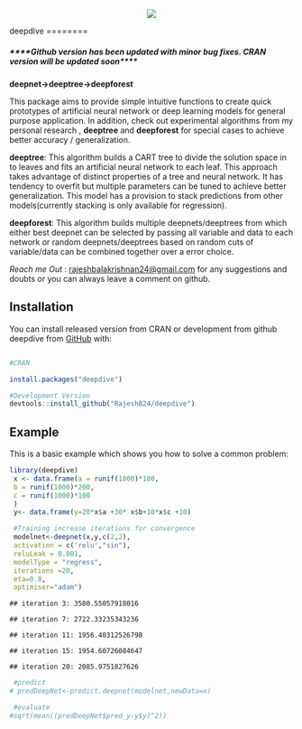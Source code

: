 
<!-- README.md is generated from README.Rmd. Please edit that file -->
<p align="center">
<img  src="https://i.ibb.co/Snv5grs/deepdivelogo.png">
</p>
<!--
[![](https://www.r-pkg.org/badges/version/deepdive?color=green)](https://cran.r-project.org/package=deepdive) [![](https://img.shields.io/badge/Dev-1.0.1-green.svg)](https://rajeshb24.github.io/deepdive/)
 -->
deepdive
========

##### \*\*\*\*Github version has been updated with minor bug fixes. CRAN version will be updated soon\*\*\*\*

**deepnet-&gt;deeptree-&gt;deepforest**

This package aims to provide simple intuitive functions to create quick prototypes of artificial neural network or deep learning models for general purpose application. In addition, check out experimental algorithms from my personal research , **deeptree** and **deepforest** for special cases to achieve better accuracy / generalization.

**deeptree**: This algorithm builds a CART tree to divide the solution space in to leaves and fits an artificial neural network to each leaf. This approach takes advantage of distinct properties of a tree and neural network. It has tendency to overfit but multiple parameters can be tuned to achieve better generalization. This model has a provision to stack predictions from other models(currently stacking is only available for regression).

**deepforest**: This algorithm builds multiple deepnets/deeptrees from which either best deepnet can be selected by passing all variable and data to each network or random deepnets/deeptrees based on random cuts of variable/data can be combined together over a error choice.

*Reach me Out* : <rajeshbalakrishnan24@gmail.com> for any suggestions and doubts or you can always leave a comment on github.

Installation
------------

You can install released version from CRAN or development from github deepdive from [GitHub](https://github.com/RajeshB24/deepdive) with:

``` r

#CRAN

install.packages("deepdive")

#Development Version
devtools::install_github("RajeshB24/deepdive")
```

Example
-------

This is a basic example which shows you how to solve a common problem:

``` r
library(deepdive)
 x <- data.frame(a = runif(1000)*100,
 b = runif(1000)*200,
 c = runif(1000)*100
 )
 y<- data.frame(y=20*x$a +30* x$b+10*x$c +10)

 #Training increase iterations for convergence
 modelnet<-deepnet(x,y,c(2,2),
 activation = c('relu',"sin"),
 reluLeak = 0.001,
 modelType = "regress",
 iterations =20,
 eta=0.8,
 optimiser="adam")
```

    ## iteration 3: 3580.55057918016

    ## iteration 7: 2722.33235343236

    ## iteration 11: 1956.40312526798

    ## iteration 15: 1954.60726084647

    ## iteration 20: 2085.9751827626

``` r
 #predict
# predDeepNet<-predict.deepnet(modelnet,newData=x)

 #evaluate
#sqrt(mean((predDeepNet$pred_y-y$y)^2))
```
